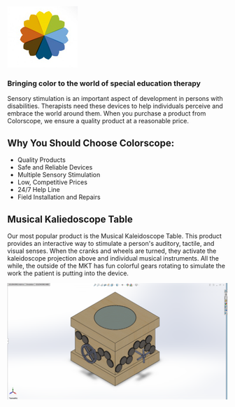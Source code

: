 ![Colorscope Logo](https://github.com/lauren-herrington/Colorscope/blob/master/Colorscope%20logo.PNG)
### Bringing color to the world of special education therapy

  Sensory stimulation is an important aspect of development in persons with disabilities. Therapists need these devices to help individuals perceive and embrace the world around them. When you purchase a product from Colorscope, we ensure a quality product at a reasonable price.
  

## Why You Should Choose Colorscope:

- Quality Products
- Safe and Reliable Devices
- Multiple Sensory Stimulation
- Low, Competitive Prices
- 24/7 Help Line
- Field Installation and Repairs


## Musical Kaliedoscope Table

  Our most popular product is the Musical Kaleidoscope Table. This product provides an interactive way to stimulate a person's auditory, tactile, and visual senses. When the cranks and wheels are turned, they activate the kaleidoscope projection above and individual musical instruments. All the while, the outside of the MKT has fun colorful gears rotating to simulate the work the patient is putting into the device.

![MKT Design](https://github.com/lauren-herrington/Colorscope/blob/master/Trike%20Projected%20Kaleidoscope.PNG)
